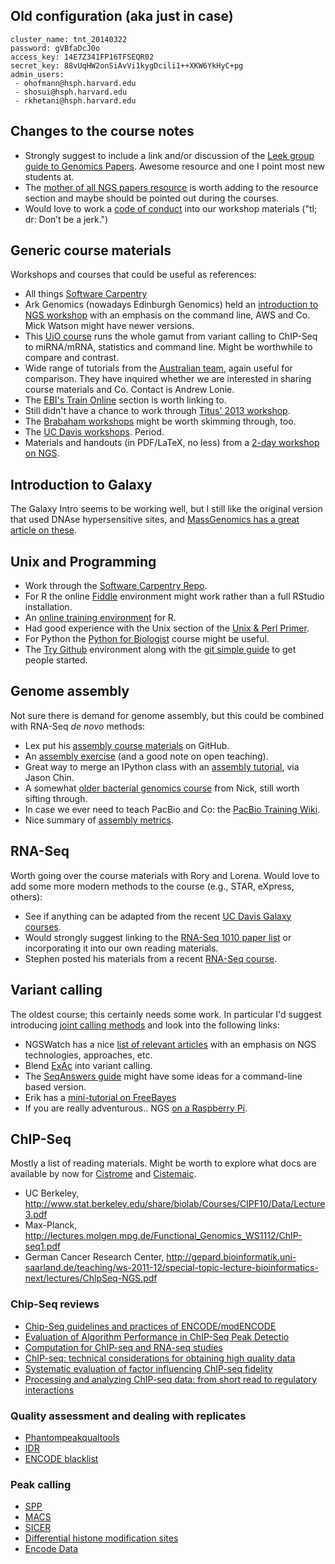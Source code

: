 ## Old configuration (aka just in case)

```
cluster_name: tnt_20140322
password: gVBfaDcJ0o
access_key: 14E7Z341FP16TFSEQR02
secret_key: 88vUqHW2onSiAvVi1kygDcili1++XKW6YkHyC+pg
admin_users:
 - ohofmann@hsph.harvard.edu
 - shosui@hsph.harvard.edu
 - rkhetani@hsph.harvard.edu
```


## Changes to the course notes

* Strongly suggest to include a link and/or discussion of the [Leek group guide to Genomics Papers](https://github.com/jtleek/genomicspapers/). Awesome resource and one I point most new students at.
* The [mother of all NGS papers resource](http://www2.informatik.hu-berlin.de/~hakenber/links/nextgen.html) is worth adding to the resource section and maybe should be pointed out during the courses. 
* Would love to work a [code of conduct](http://angus.readthedocs.org/en/2014/code-of-conduct.html) into our workshop materials ("tl; dr: Don’t be a jerk.")


## Generic course materials

Workshops and courses that could be useful as references:

* All things [Software Carpentry](http://swcarpentry.github.io/bc/)
* Ark Genomics (nowadays Edinburgh Genomics) held an [introduction to NGS workshop](http://www.ark-genomics.org/events-online-training/eu-training-course) with an emphasis on the command line, AWS and Co. Mick Watson might have newer versions. 
* This [UiO course](https://wiki.uio.no/projects/clsi/index.php/INF-BIOX121_H14) runs the whole gamut from variant calling to ChIP-Seq to miRNA/mRNA, statistics and command line. Might be worthwhile to compare and contrast. 
* Wide range of tutorials from the [Australian team](https://genome.edu.au/wiki/Learn), again useful for comparison. They have inquired whether we are interested in sharing course materials and Co. Contact is Andrew Lonie.
* The [EBI's Train Online](http://www.ebi.ac.uk/training/online/) section is worth linking to.
* Still didn't have a chance to work through [Titus' 2013 workshop](http://ged.msu.edu/angus/tutorials-2013/).
* The [Brabaham workshops](http://www.bioinformatics.babraham.ac.uk/training.html) might be worth skimming through, too.
* The [UC Davis workshops](http://training.bioinformatics.ucdavis.edu/documentation/). Period. 
* Materials and handouts (in PDF/LaTeX, no less) from a [2-day workshop on NGS](https://github.com/nathanhaigh/ngs_workshop).


## Introduction to Galaxy

The Galaxy Intro seems to be working well, but I still like the original version that used DNAse hypersensitive sites, and [MassGenomics has a great article on these](http://massgenomics.org/2012/09/encode-regulatory-variation-in-the-human-genome.html).


## Unix and Programming

* Work through the [Software Carpentry Repo](https://github.com/swcarpentry/bc).
* For R the online [Fiddle](http://www.r-fiddle.org/#/) environment might work rather than a full RStudio installation.
* An [online training environment](http://swirlstats.com/) for R.
* Had good experience with the Unix section of the [Unix & Perl Primer](http://korflab.ucdavis.edu/unix_and_Perl/).
* For Python the [Python for Biologist](http://pythonforbiologists.com/index.php/introduction-to-python-for-biologists/) course might be useful.
* The [Try Github](https://try.github.io/levels/1/challenges/1) environment along with the [git simple guide](http://rogerdudler.github.io/git-guide/) to get people started.


## Genome assembly

Not sure there is demand for genome assembly, but this could be combined with RNA-Seq _de novo_ methods:

* Lex put his [assembly course materials](https://github.com/lexnederbragt/INF-BIOx121_fall2014_de_novo_assembly) on GitHub.
* An [assembly exercise](https://flxlexblog.wordpress.com/2014/11/04/on-the-benefits-of-open-for-teaching/) (and a good note on open teaching).
* Great way to merge an IPython class with an [assembly tutorial](http://nbviewer.ipython.org/url/files.figshare.com/1075540/P3D7_CLEAR_NOTE.ipynb), via Jason Chin.
* A somewhat [older bacterial genomics course](http://nickloman.github.io/notebook%20teaching/2012/12/04/bacterial-genomics-course/) from Nick, still worth sifting through. 
* In case we ever need to teach PacBio and Co: the [PacBio Training Wiki](https://github.com/PacificBiosciences/Bioinformatics-Training/wiki).
* Nice summary of [assembly metrics](http://keithbradnam.com/blog/2013/7/8/why-is-n50-used-as-an-assembly-metric.html?utm_content=buffer8420f&utm_source=buffer&utm_medium=appdotnet&utm_campaign=Buffer).


## RNA-Seq

Worth going over the course materials with Rory and Lorena. Would love to add some more modern methods to the course (e.g., STAR, eXpress, others):

* See if anything can be adapted from the recent [UC Davis Galaxy courses](http://training.bioinformatics.ucdavis.edu/docs/2014/12/december-2014-workshop/).
* Would strongly suggest linking to the [RNA-Seq 1010 paper list](http://www.ngswatch.com/rna-seq/) or incorporating it into our own reading materials.
* Stephen posted his materials from a recent [RNA-Seq course](http://gettinggeneticsdone.blogspot.com/2014/11/rna-seq-data-analysis-course-materials.html).



## Variant calling

The oldest course; this certainly needs some work. In particular I'd suggest introducing [joint calling methods](http://bcb.io/2014/10/07/joint-calling/) and look into the following links:

* NGSWatch has a nice [list of relevant articles](http://www.ngswatch.com/dna-seq-101/) with an emphasis on NGS technologies, approaches, etc.
* Blend [ExAc](http://macarthurlab.org/2014/11/18/a-guide-to-the-exome-aggregation-consortium-exac-data-set/) into variant calling.
* The [SeqAnswers guide](http://seqanswers.com/wiki/How-to/exome_analysis) might have some ideas for a command-line based version.
* Erik has a [mini-tutorial on FreeBayes](http://clavius.bc.edu/~erik/CSHL-advanced-sequencing/freebayes-tutorial.html)
* If you are really adventurous.. NGS [on a Raspberry Pi](http://www.walesgenepark.cardiff.ac.uk/wp-content/uploads/2013/04/1.1-Introductory-NGS.pdf).


## ChIP-Seq

Mostly a list of reading materials. Might be worth to explore what docs are available by now for [Cistrome](http://www.cistrome.org/Cistrome/Cistrome_Project.html) and [Cistemaic](http://woldlab.caltech.edu/wiki/Cistematic).

* UC Berkeley, http://www.stat.berkeley.edu/share/biolab/Courses/CIPF10/Data/Lecture3.pdf
* Max-Planck, http://lectures.molgen.mpg.de/Functional_Genomics_WS1112/ChIP-seq1.pdf
* German Cancer Research Center, http://gepard.bioinformatik.uni-saarland.de/teaching/ws-2011-12/special-topic-lecture-bioinformatics-next/lectures/ChlpSeq-NGS.pdf



### Chip-Seq reviews

* [Chip-Seq guidelines and practices of ENCODE/modENCODE](http://www.ncbi.nlm.nih.gov/pmc/articles/PMC3431496/)
* [Evaluation of Algorithm Performance in ChIP-Seq Peak Detectio](http://www.plosone.org/article/info:doi/10.1371/journal.pone.0011471)
* [Computation for ChIP-seq and RNA-seq studies](http://www.nature.com.ezp-prod1.hul.harvard.edu/nmeth/journal/v6/n11s/full/nmeth.1371.html)
* [ChIP-seq: technical considerations for obtaining high quality data](http://www.ncbi.nlm.nih.gov/pmc/articles/PMC3541830/)
* [Systematic evaluation of factor influencing ChIP-seq fidelity](http://lieblab.bio.unc.edu/publications/2012_05_ChIP-seq_fidelity.pdf)
* [Processing and analyzing ChIP-seq data: from short read to regulatory interactions](http://www.ncbi.nlm.nih.gov/pmc/articles/PMC3080774/pdf/elq022.pdf)


### Quality assessment and dealing with replicates

* [Phantompeakqualtools](https://code.google.com/p/phantompeakqualtools/)
* [IDR](https://sites.google.com/site/anshulkundaje/projects/idr)
* [ENCODE blacklist](http://hgwdev.cse.ucsc.edu/cgi-bin/hgFileUi?db=hg19&g=wgEncodeMapability)

### Peak calling

* [SPP](http://www.ncbi.nlm.nih.gov/pmc/articles/PMC2597701/)
* [MACS](https://dl.dropboxusercontent.com/u/76426/ChIP-seq/nprot.2012.101.pdf)
* [SICER](http://bioinformatics.oxfordjournals.org/content/25/15/1952.full)
* [Differential histone modification sites](http://www.ncbi.nlm.nih.gov/pubmed/22130888)
* [Encode Data](http://davetang.org/muse/2014/03/23/encode-rna-polymerase-ii-chip-seq/)
